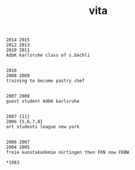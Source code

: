 ﻿---
title: vita
---

    2014 2015 
    2012 2013
    2010 2011
    AdbK karlsruhe class of s.bächli


    2010 
    2008 2009
    training to become pastry chef


    2007 2008 
    guest student AdbK karlsruhe


    2007 {11}
    2006 {5,6,7,8} 
    art students league new york


    2006 2007
    2004 2005
    freie kunstakademie nürtingen then FKN now FKBW

    *1983 
